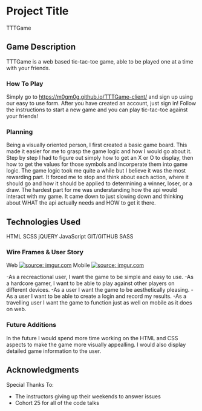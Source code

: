 # Project Title

TTTGame

## Game Description

TTTGame is a web based tic-tac-toe game, able to be played one at a
time with your friends.

### How To Play

Simply go to https://m0gm0g.github.io/TTTGame-client/ and sign
up using our easy to use form. After you have created an account, just sign in!
Follow the instructions to start a new game and you can play tic-tac-toe against
your friends!

### Planning

Being a visually oriented person, I first created a basic game board.
This made it easier for me to grasp the game logic and how I would go about it.
Step by step I had to figure out simply how to get an X or O to display, then
how to get the values for those symbols and incorperate them into game logic.
The game logic took me quite a while but I believe it was the most rewarding part.
It forced me to stop and think about each action, where it should go and how it
should be applied to determining a winner, loser, or a draw.
The hardest part for me was understanding how the api would interact with my game.
It came down to just slowing down and thinking about WHAT the api actually needs
and HOW to get it there.

## Technologies Used

HTML
SCSS
jQUERY
JavaScript
GIT/GITHUB
SASS

### Wire Frames & User Story
Web
<a href="https://imgur.com/APMbmtW"><img src="https://i.imgur.com/APMbmtW.jpg?1" title="source: imgur.com" /></a>
Mobile
<a href="https://imgur.com/fuTyD63"><img src="https://i.imgur.com/fuTyD63.jpg" title="source: imgur.com" /></a>

-As a recreactional user, I want the game to be simple and easy to use.
-As a hardcore gamer, I want to be able to play against other players on different
devices.
-As a user I want the game to be aesthetically pleasing.
-As a user I want to be able to create a login and record my results.
-As a travelling user I want the game to function just as well on mobile as it does on web.


### Future Additions

In the future I would spend more time working on the HTML and CSS aspects to make
the game more visually appealling. I would also display detailed game information
to the user.
## Acknowledgments

Special Thanks To:
* The instructors giving up their weekends to answer issues
* Cohort 25 for all of the code talks
